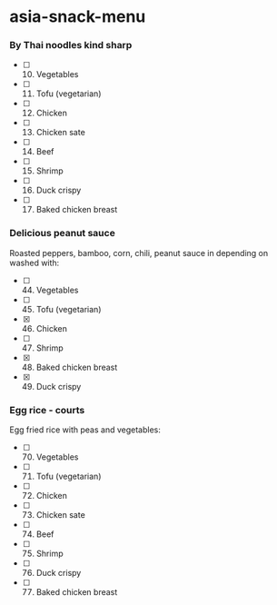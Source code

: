 # asia-snack-menu

### By Thai noodles kind sharp

- [ ] 10. Vegetables
- [ ] 11. Tofu (vegetarian)
- [ ] 12. Chicken
- [ ] 13. Chicken sate
- [ ] 14. Beef
- [ ] 15. Shrimp
- [ ] 16. Duck crispy
- [ ] 17. Baked chicken breast

### Delicious peanut sauce

Roasted peppers, bamboo, corn, chili, peanut sauce in depending on washed with:

- [ ] 44. Vegetables
- [ ] 45. Tofu (vegetarian)
- [x] 46. Chicken
- [ ] 47. Shrimp
- [x] 48. Baked chicken breast
- [x] 49. Duck crispy

### Egg rice - courts

Egg fried rice with peas and vegetables:

- [ ] 70. Vegetables
- [ ] 71. Tofu (vegetarian)
- [ ] 72. Chicken
- [ ] 73. Chicken sate
- [ ] 74. Beef
- [ ] 75. Shrimp
- [ ] 76. Duck crispy
- [ ] 77. Baked chicken breast
